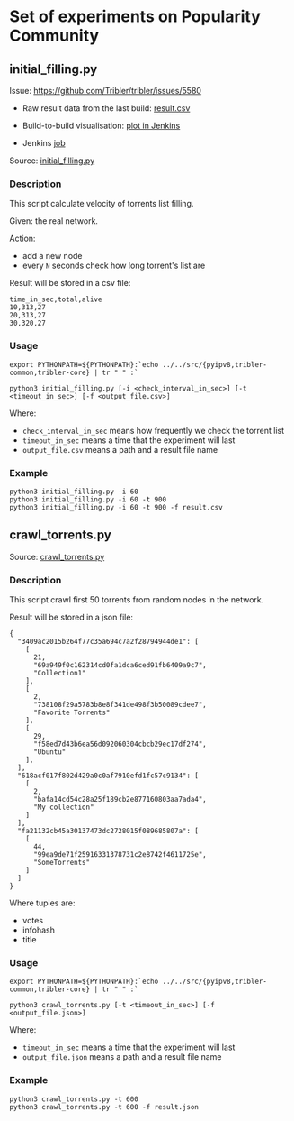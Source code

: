 # Set of experiments on Popularity Community

## initial_filling.py

Issue: https://github.com/Tribler/tribler/issues/5580

* Raw result data from the last build: 
[result.csv](https://jenkins-ci.tribler.org/job/popularity_experiments/job/Initial_filling_velocity/lastSuccessfulBuild/artifact/result.csv/*view*/)

* Build-to-build visualisation: 
[plot in Jenkins](https://jenkins-ci.tribler.org/job/popularity_experiments/job/Initial_filling_velocity/plot/)

* Jenkins 
[job](https://jenkins-ci.tribler.org/job/popularity_experiments/job/Initial_filling_velocity/) 

Source: [initial_filling.py](initial_filling.py)

### Description

This script calculate velocity of torrents list filling.

Given: the real network.

Action: 
* add a new node
* every `N` seconds check how long torrent's list are

Result will be stored in a csv file:
```
time_in_sec,total,alive 
10,313,27 
20,313,27 
30,320,27 
```

### Usage

```
export PYTHONPATH=${PYTHONPATH}:`echo ../../src/{pyipv8,tribler-common,tribler-core} | tr " " :`

python3 initial_filling.py [-i <check_interval_in_sec>] [-t <timeout_in_sec>] [-f <output_file.csv>]
```

Where:
* `check_interval_in_sec` means how frequently we check the torrent list
* `timeout_in_sec` means a time that the experiment will last
* `output_file.csv` means a path and a result file name 

### Example

```
python3 initial_filling.py -i 60
python3 initial_filling.py -i 60 -t 900
python3 initial_filling.py -i 60 -t 900 -f result.csv
```

## crawl_torrents.py

Source: [crawl_torrents.py](crawl_torrents.py)

### Description

This script crawl first 50 torrents from random nodes in the network.

Result will be stored in a json file:
```
{
  "3409ac2015b264f77c35a694c7a2f28794944de1": [
    [
      21,
      "69a949f0c162314cd0fa1dca6ced91fb6409a9c7",
      "Collection1"
    ],
    [
      2,
      "738108f29a5783b8e8f341de498f3b50089cdee7",
      "Favorite Torrents"
    ],
    [
      29,
      "f58ed7d43b6ea56d092060304cbcb29ec17df274",
      "Ubuntu"
    ],
  ],
  "618acf017f802d429a0c0af7910efd1fc57c9134": [
    [
      2,
      "bafa14cd54c28a25f189cb2e877160803aa7ada4",
      "My collection"
    ]
  ],
  "fa21132cb45a30137473dc2728015f089685807a": [
    [
      44,
      "99ea9de71f25916331378731c2e8742f4611725e",
      "SomeTorrents"
    ]
  ]
}
```

Where tuples are:
* votes
* infohash
* title

### Usage

```
export PYTHONPATH=${PYTHONPATH}:`echo ../../src/{pyipv8,tribler-common,tribler-core} | tr " " :`

python3 crawl_torrents.py [-t <timeout_in_sec>] [-f <output_file.json>]
```

Where:
* `timeout_in_sec` means a time that the experiment will last
* `output_file.json` means a path and a result file name 

### Example

```
python3 crawl_torrents.py -t 600
python3 crawl_torrents.py -t 600 -f result.json
```